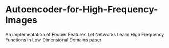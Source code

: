 # Autoencoder-for-High-Frequency-Images
An implementation of Fourier Features Let Networks Learn High Frequency Functions in Low Dimensional Domains [paper](https://arxiv.org/abs/2006.10739)
